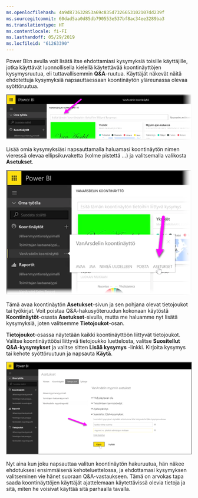 ```yaml
---
ms.openlocfilehash: 4a9d873632853a69c835d7326653102107dd239f
ms.sourcegitcommit: 60dad5aa0d85db790553e537bf8ac34ee3289ba3
ms.translationtype: HT
ms.contentlocale: fi-FI
ms.lasthandoff: 05/29/2019
ms.locfileid: "61263390"
---
```

Power BI:n avulla voit lisätä itse ehdottamiasi kysymyksiä toisille käyttäjille, jotka käyttävät luonnollisella kielellä käytettävää koontinäyttöjen kysymysruutua, eli tuttavallisemmin **Q&A**-ruutua. Käyttäjät näkevät näitä ehdotettuja kysymyksiä napsauttaessaan koontinäytön yläreunassa olevaa syöttöruutua.

![](media/4-3a-suggested-questions/4-3a_1.png)

Lisää omia kysymyksiäsi napsauttamalla haluamasi koontinäytön nimen vieressä olevaa ellipsikuvaketta (kolme pistettä ...) ja valitsemalla valikosta **Asetukset**.

![](media/4-3a-suggested-questions/4-3a_2.png)

 Tämä avaa koontinäytön **Asetukset**-sivun ja sen pohjana olevat tietojoukot tai työkirjat. Voit poistaa Q&A-hakusyöteruudun kokonaan käytöstä **Koontinäytöt**-osasta **Asetukset**-sivulla, mutta me haluamme nyt lisätä kysymyksiä, joten valitsemme **Tietojoukot**-osan.

**Tietojoukot**-osassa näytetään kaikki koontinäyttöön liittyvät tietojoukot. Valitse koontinäyttöösi liittyvä tietojoukko luettelosta, valitse **Suositellut Q&A-kysymykset** ja valitse sitten **Lisää kysymys** -linkki. Kirjoita kysymys tai kehote syöttöruutuun ja napsauta **Käytä**.

![](media/4-3a-suggested-questions/4-3a_3.png)

Nyt aina kun joku napsauttaa valitun koontinäytön hakuruutua, hän näkee ehdotuksesi ensimmäisenä kehoteluettelossa, ja ehdottamasi kysymyksen valitseminen vie hänet suoraan Q&A-vastaukseen. Tämä on arvokas tapa saada koontinäyttöjen käyttäjät ajattelemaan käytettävissä olevia tietoja ja sitä, miten he voisivat käyttää sitä parhaalla tavalla.

